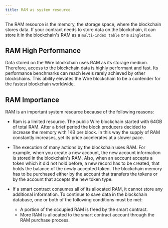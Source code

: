 ```yaml
---
title: RAM as system resource
---
```


The RAM resource is the memory, the storage space, where the blockchain stores data. If your contract needs to store data on the blockchain, it can store it in the blockchain's RAM as a `multi-index table` or a `singleton`.

## RAM High Performance

Data stored on the Wire blockchain uses RAM as its storage medium. Therefore, access to the blockchain data is highly performant and fast. Its performance benchmarks can reach levels rarely achieved by other blockchains. This ability elevates the Wire blockchain to be a contender for the fastest blockchain worldwide.

## RAM Importance

RAM is an important system resource because of the following reasons:

* Ram is a limited resource. The public Wire blockchain started with 64GB of total RAM. After a brief period the block producers decided to increase the memory with 1KB per block. In this way the supply of RAM constantly increases, yet its price accelerates at a slower pace.

* The execution of many actions by the blockchain uses RAM. For example, when you create a new account, the new account information is stored in the blockchain's RAM. Also, when an account accepts a token which it did not hold before, a new record has to be created, that holds the balance of the newly accepted token. The blockchain memory has to be purchased either by the account that transfers the tokens or by the account that accepts the new token type.

* If a smart contract consumes all of its allocated RAM, it cannot store any additional information. To continue to save data in the blockchain database, one or both of the following conditions must be met:

  * A portion of the occupied RAM is freed by the smart contract.
  * More RAM is allocated to the smart contract account through the RAM purchase process.

<!-- ## How To Purchase RAM

The RAM resource must be bought with the `SYS` system token. The price of RAM is calculated according to the unique Bancor liquidity algorithm that is implemented in the system contract.

The quickest way to calculate the price of RAM:

1. Run the following dune command: (**Note:** Make sure you run it against the mainnet or the testnet of your choice.)

    ```shell
    dune -- clio get table sysio sysio rammarket
    ```

2. Observe the output which should look like the sample below:  

    ```text
    {
        "supply": "10000000000.0000 RAMCORE",
        "base": {
            "balance": "35044821247 RAM",
            "weight": "0.50000000000000000"
        },
        "quote": {
            "balance": "3158350.8754 SYS",
            "weight": "0.50000000000000000"
        }
    }
    ```

3. Make note of the `base balance`, in this case it is 35044821247.
4. Make note of the `quote balance`, in this case it is 3158350.8754.
5. Calculate the price of 1Kib of RAM as `quote balance` * 1024 / `base balance` = 0.0922 SYS.

### Buy RAM With Command Line Interface

You can buy RAM through the dune command line interface tool. You can buy either an explicit amount of RAM expressed in bytes or an amount of RAM worth an explicit amount of SYS.

### Buy RAM In SYS

For example, the command below buys for account `bob` 0.1 SYS worth of RAM at the current market RAM price. The cost for the RAM and the execution of this transaction is covered by the `alice` account and the transaction is authorized by the `active` key of the `alice` account.

```shell
dune -- clio system buyram alice bob "0.1 SYS" -p alice@active
```

### Buy RAM In Bytes

For example, the command below buys for account `bob` 1000 RAM bytes at the current market RAM price. The cost for the RAM and the execution of this transaction is covered by the `alice` account and the transaction is authorized by the `active` key of the `alice` account.

```shell
dune -- clio system buyrambytes alice bob "1000" -p alice@active
```

## How Is RAM Calculated

The necessary RAM needed for a smart contract to store its data is calculated from the used blockchain state.

As a developer, to understand the amount of RAM your smart contract needs, pay attention to the data structure underlying the multi-index tables your smart contract instantiates and uses. The data structure underlying one multi-index table defines a row in the table. Each data member of the data structure corresponds with a row cell of the table.
To approximate the amount of RAM one multi-index row needs to store on the blockchain, you have to add the size of the type of each data member and the memory overheads for each of the defined indexes, if any. Find below the overheads defined by the SYS code for multi-index tables, indexes, and data types:

* [Multi-index RAM bytes overhead](https://github.com/AntelopeIO/sysio/blob/f6643e434e8dc304bba742422dd036a6fbc1f039/libraries/chain/include/sysio/chain/contract_table_objects.hpp#L240)
* [Overhead per row per index RAM bytes](https://github.com/AntelopeIO/sysio/blob/a4c29608472dd195d36d732052784aadc3a779cb/libraries/chain/include/sysio/chain/config.hpp#L109)
* [Fixed overhead shared vector RAM bytes](https://github.com/AntelopeIO/sysio/blob/a4c29608472dd195d36d732052784aadc3a779cb/libraries/chain/include/sysio/chain/config.hpp#L108)
* [Overhead per account RAM bytes](https://github.com/AntelopeIO/sysio/blob/a4c29608472dd195d36d732052784aadc3a779cb/libraries/chain/include/sysio/chain/config.hpp#L110)
* [Setcode RAM bytes multiplier](https://github.com/AntelopeIO/sysio/blob/a4c29608472dd195d36d732052784aadc3a779cb/libraries/chain/include/sysio/chain/config.hpp#L111)
* [RAM usage update function](https://github.com/AntelopeIO/sysio/blob/9f0679bd0a42d6c24a966bb79de6d8c0591872a5/libraries/chain/apply_context.cpp#L725) -->